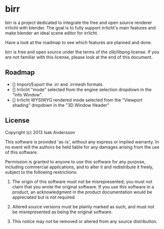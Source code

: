birr
====

birr is a project dedicated to integrate the free and open source renderer
irrlicht with blender. The goal is to fully support irrlicht's main features
and make blender an ideal scene editor for irrlicht.

Have a look at the roadmap to see which features are planned and done.

birr is free and open source under the terms of the zlib/libpng license. If you
are not familiar with this license, please look at the end of this document.

Roadmap
-------

+ [] Import/Export the .irr and .irrmesh formats
+ [] Irrlicht "mode" selected from the engine selection dropdown in the "Info Window".
+ [] Irrlicht WYSIWYG rendered mode selected from the "Viewport shading" dropdown in the "3D Window Header"

License
-------

Copyright (c) 2013 Isak Andersson

This software is provided 'as-is', without any express or implied warranty. In no event will the authors be held liable for any damages arising from the use of this software.

Permission is granted to anyone to use this software for any purpose, including commercial applications, and to alter it and redistribute it freely, subject to the following restrictions:

1. The origin of this software must not be misrepresented; you must not claim that you wrote the original software. If you use this software in a product, an acknowledgment in the product documentation would be appreciated but is not required.

2. Altered source versions must be plainly marked as such, and must not be misrepresented as being the original software.

3. This notice may not be removed or altered from any source distribution.
